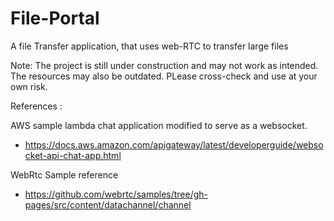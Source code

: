 # File-Portal
A file Transfer application, that uses web-RTC to transfer large files

Note:
  The project is still under construction and may not work as intended. The resources may also be outdated. PLease cross-check and use at your own risk.
  
References :

AWS sample lambda chat application modified to serve as a websocket.
- https://docs.aws.amazon.com/apigateway/latest/developerguide/websocket-api-chat-app.html


WebRtc Sample reference
-  https://github.com/webrtc/samples/tree/gh-pages/src/content/datachannel/channel
